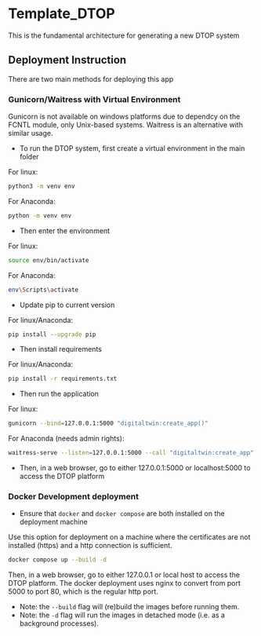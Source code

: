 # Template_DTOP
This is the fundamental architecture for generating a new DTOP system

## Deployment Instruction
There are two main methods for deploying this app

### Gunicorn/Waitress with Virtual Environment
Gunicorn is not available on windows platforms due to dependcy on the FCNTL module, only Unix-based systems. Waitress is an alternative with similar usage.

- To run the DTOP system, first create a virtual environment in the main folder

For linux:
```bash
python3 -m venv env
```
For Anaconda:
```bash
python -m venv env
```

- Then enter the environment

For linux:
```bash
source env/bin/activate
```
For Anaconda:
```bash
env\Scripts\activate
```

- Update pip to current version

For linux/Anaconda:
```bash
pip install --upgrade pip
```

- Then install requirements

For linux/Anaconda:
```bash
pip install -r requirements.txt
```

- Then run the application

For linux:
```bash
gunicorn --bind=127.0.0.1:5000 "digitaltwin:create_app()"
```
For Anaconda (needs admin rights):
```bash
waitress-serve --listen=127.0.0.1:5000 --call "digitaltwin:create_app"
```

- Then, in a web browser, go to either 127.0.0.1:5000 or localhost:5000 to access the DTOP platform

### Docker Development deployment
- Ensure that `docker` and `docker compose` are both installed on the deployment machine

Use this option for deployment on a machine where the certificates are not installed (https) and a http connection is sufficient.
```bash
docker compose up --build -d
```

Then, in a web browser, go to either 127.0.0.1 or local host to access the DTOP platform.
The docker deployment uses nginx to convert from port 5000 to port 80, which is the regular http port.

- Note: the `--build` flag will (re)build the images before running them.
- Note: the `-d` flag will run the images in detached mode (i.e. as a background processes).